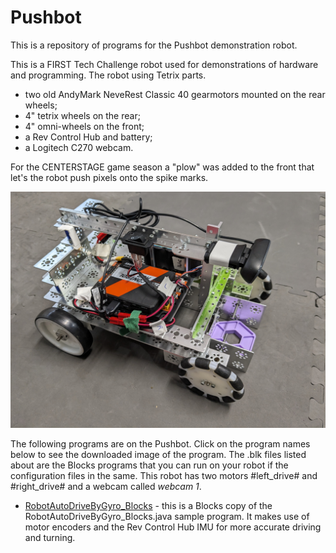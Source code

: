 # Pushbot
This is a repository of programs for the Pushbot demonstration robot. 

This is a FIRST Tech Challenge robot used for demonstrations of hardware and programming. The robot using Tetrix parts. 
- two old AndyMark NeveRest Classic 40 gearmotors mounted on the rear wheels;
- 4" tetrix wheels on the rear;
- 4" omni-wheels on the front;
- a Rev Control Hub and battery;
- a Logitech C270 webcam.

For the CENTERSTAGE game season a "plow" was added to the front that let's the robot push pixels onto the spike marks.

![Model](https://raw.githubusercontent.com/acharraggi/Pushbot/main/Images/PXL_20231203_191218559.jpg)

The following programs are on the Pushbot. Click on the program names below to see the downloaded image of the program. The .blk files listed about are the Blocks programs that you can run on your robot if the configuration files in the same. This robot has two motors #left_drive# and #right_drive# and a webcam called *webcam 1*.

- [RobotAutoDriveByGyro_Blocks](RobotAutoDriveByGyro_Blocks.png) - this is a Blocks copy of the RobotAutoDriveByGyro_Blocks.java sample program. It makes use of motor encoders and the Rev Control Hub IMU for more accurate driving and turning.